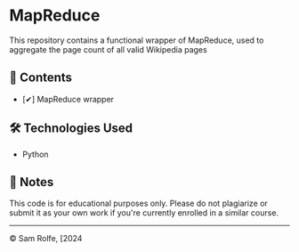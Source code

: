 # MapReduce

This repository contains a functional wrapper of MapReduce, used to aggregate the page count of all valid Wikipedia pages

## 📁 Contents

- [✔] MapReduce wrapper

## 🛠️ Technologies Used

- Python

## 📝 Notes

This code is for educational purposes only. Please do not plagiarize or submit it as your own work if you're currently enrolled in a similar course.

---

© Sam Rolfe, [2024
